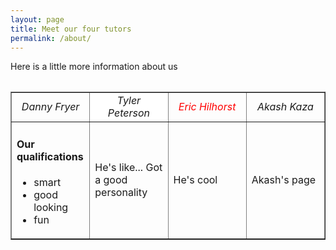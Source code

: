 ```yaml
---
layout: page
title: Meet our four tutors 
permalink: /about/
---
```


Here is a little more information about us

<table class= "Table1" align="center">

<table width="900" border="1" cellpadding="2">
  <tr>
    <td width="25%" align="center"><i>Danny Fryer</i></td>
    <td width="25%" align="center" bgcolor="white"><i>Tyler Peterson</i></td>
    <td width="25%" align="center" style="color: red"><i>Eric Hilhorst</i></td>
    <td width="25%" align="center"><i>Akash Kaza</i></td>
  </tr>
<!--Danny's column-->
  <tr>
    <td>
    <h4>Our qualifications</h4>
    <ul>
      <li>smart</li>
      <li>good looking</li>
      <li>fun</li>
    </ul>
    </td>
<!--Tyler's column-->
    <td>
    He's like... Got a good personality
    </td>
<!--Eric's column-->
    <td>
    He's cool
    </td>
<!--Akash's column-->
    <td>
    Akash's page
    </td>
  </tr>  
</table>



